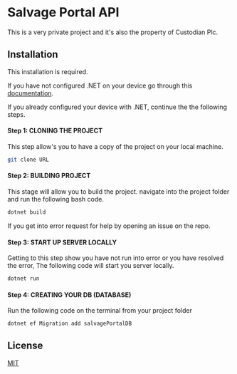 # Salvage Portal API

This is a very private project and it's also the property of Custodian Plc.

## Installation

This installation is required.

If you have not configured .NET on your device go through this [documentation](https://docs.microsoft.com/en-us/dotnet/core/install/windows?tabs=net60).

If you already configured your device with .NET, continue the the following steps.

#### Step 1: CLONING THE PROJECT
This step allow's you to have a copy of the project on your local machine.
```bash
git clone URL
```
#### Step 2: BUILDING PROJECT
This stage will allow you to build the project. navigate into the project folder and run the following bash code.
```bash
dotnet build
```
If you get into error request for help by opening an issue on the repo.

#### Step 3: START UP SERVER LOCALLY
Getting to this step show you have not run into error or you have resolved the error, The following code will start you server locally.
```bash
dotnet run
```

#### Step 4: CREATING YOUR DB (DATABASE)
Run the following code on the terminal from your project folder
```bash
dotnet ef Migration add salvagePortalDB
```


## License
[MIT](https://choosealicense.com/licenses/mit/)